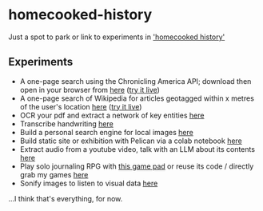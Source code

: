 # homecooked-history
Just a spot to park or link to experiments in ['homecooked history'](https://electricarchaeology.ca/2024/09/27/home-cooked-software-for-the-archaeologist-or-historian/)

## Experiments

+ A one-page search using the Chronicling America API; download then open in your browser from [here](https://github.com/shawngraham/homecooked-history/tree/main/ca_search) ([try it live](https://shawngraham.github.io/homecooked-history/ca_search/))
+ A one-page search of Wikipedia for articles geotagged within x metres of the user's location [here](https://github.com/shawngraham/homecooked-history/tree/main/wp-nearby) ([try it live](https://shawngraham.github.io/homecooked-history/wp-nearby/))
+ OCR your pdf and extract a network of key entities [here](https://github.com/shawngraham/text-to-kg)
+ Transcribe handwriting [here](https://github.com/shawngraham/handwriter)
+ Build a personal search engine for local images [here](https://github.com/shawngraham/personal-image-search-engine)
+ Build static site or exhibition with Pelican via a colab notebook [here](https://github.com/shawngraham/pelican-via-google-colab)
+ Extract audio from a youtube video, talk with an LLM about its contents [here](https://colab.research.google.com/drive/1pjAFwFT4ay1aPuZQjWn70drs4BsEOlMb?usp=sharing)
+ Play solo journaling RPG with [this game pad](https://shawngraham.github.io/solo-rpg) or reuse its code / directly grab my games [here](https://github.com/shawngraham/solo-rpg)
+ Sonify images to listen to visual data [here](/image_sonifier)

...I think that's everything, for now.
